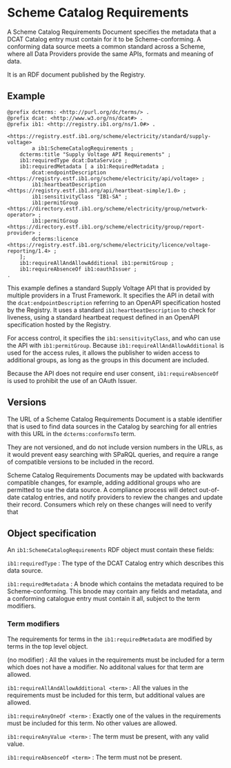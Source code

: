 
# Scheme Catalog Requirements

A Scheme Catalog Requirements Document specifies the metadata that a DCAT Catalog entry must contain for it to be Scheme-conforming. A conforming data source meets a common standard across a Scheme, where all Data Providers provide the same APIs, formats and meaning of data.

It is an RDF document published by the Registry.

## Example

```
@prefix dcterms: <http://purl.org/dc/terms/> .
@prefix dcat: <http://www.w3.org/ns/dcat#> . 
@prefix ib1: <http://registry.ib1.org/ns/1.0#> .

<https://registry.estf.ib1.org/scheme/electricity/standard/supply-voltage>
		a ib1:SchemeCatalogRequirements ;
	dcterms:title "Supply Voltage API Requirements" ;
	ib1:requiredType dcat:DataService ;
	ib1:requiredMetadata [ a ib1:RequiredMetadata ;
	    dcat:endpointDescription <https://registry.estf.ib1.org/scheme/electricity/api/voltage> ;
	    ib1:heartbeatDescription <https://registry.estf.ib1.org/api/heartbeat-simple/1.0> ;
	    ib1:sensitivityClass "IB1-SA" ;
	    ib1:permitGroup <https://directory.estf.ib1.org/scheme/electricity/group/network-operator> ;
	    ib1:permitGroup <https://directory.estf.ib1.org/scheme/electricity/group/report-provider> ;
	    dcterms:licence <https://registry.estf.ib1.org/scheme/electricity/licence/voltage-reporting/1.4> ;
	];
	ib1:requireAllAndAllowAdditional ib1:permitGroup ;
	ib1:requireAbsenceOf ib1:oauthIssuer ;
.
```

This example defines a standard Supply Voltage API that is provided by multiple providers in a Trust Framework. It specifies the API in detail with the `dcat:endpointDescription` referring to an OpenAPI specification hosted by the Registry. It uses a standard `ib1:heartbeatDescription` to check for liveness, using a standard heartbeat request defined in an OpenAPI specification hosted by the Registry.

For access control, it specifies the `ib1:sensitivityClass`, and who can use the API with `ib1:permitGroup`. Because `ib1:requireAllAndAllowAdditional` is used for the access rules, it allows the publisher to widen access to additional groups, as long as the groups in this document are included.

Because the API does not require end user consent, `ib1:requireAbsenceOf` is used to prohibit the use of an OAuth Issuer.

## Versions

The URL of a Scheme Catalog Requirements Document is a stable identifier that is used to find data sources in the Catalog by searching for all entries with this URL in the `dcterms:conformsTo` term.

They are not versioned, and do not include version numbers in the URLs, as it would prevent easy searching with SPaRQL queries, and require a range of compatible versions to be included in the record.

Scheme Catalog Requirements Documents may be updated with backwards compatible changes, for example, adding additional groups who are permitted to use the data source. A compliance process will detect out-of-date catalog entries, and notify providers to review the changes and update their record. Consumers which rely on these changes will need to verify that 

## Object specification

An `ib1:SchemeCatalogRequirements` RDF object must contain these fields:

`ib1:requiredType`
: The type of the DCAT Catalog entry which describes this data source.

`ib1:requiredMetadata`
: A bnode which contains the metadata required to be Scheme-conforming. This bnode may contain any fields and metadata, and a conforming catalogue entry must contain it all, subject to the term modifiers.

### Term modifiers

The requirements for terms in the `ib1:requiredMetadata` are modified by terms in the top level object.

(no modifier)
: All the values in the requirements must be included for a term which does not have a modifier. No additonal values for that term are allowed.

`ib1:requireAllAndAllowAdditional <term>`
: All the values in the requirements must be included for this term, but additional values are allowed.

`ib1:requireAnyOneOf <term>`
: Exactly one of the values in the requirements must be included for this term. No other values are allowed.

`ib1:requireAnyValue <term>`
: The term must be present, with any valid value.

`ib1:requireAbsenceOf <term>`
: The term must not be present.


<!--stackedit_data:
eyJoaXN0b3J5IjpbLTgzNTQ1NjM1OSwyNjM4NDIyMTksLTE2Nz
MwMjMzNTEsOTk1NjgzMTc5LDE0NDQ4NzU4MjUsNjc0NTc2NDgx
LC0xNzk0NDk1MDQ2LC01Mjg2NDU3MzcsMTM4OTcwMjAzOCwxMT
EzMTI4OTY5LDEyNjg4MzY3MDhdfQ==
-->